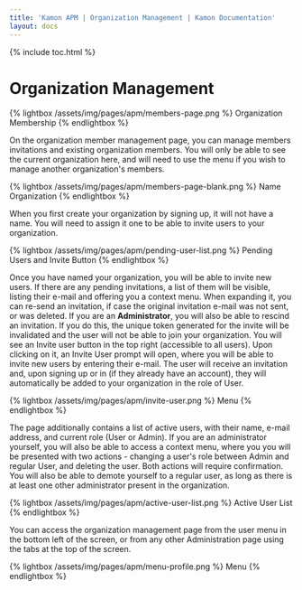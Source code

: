 ```yaml
---
title: 'Kamon APM | Organization Management | Kamon Documentation'
layout: docs
---
```


{% include toc.html %}

Organization Management
=======================

{% lightbox /assets/img/pages/apm/members-page.png %}
Organization Membership
{% endlightbox %}

On the organization member management page, you can manage members invitations and existing organization members. You will only be able to see the current organization here, and will need to use the menu if you wish to manage another organization's members.

{% lightbox /assets/img/pages/apm/members-page-blank.png %}
Name Organization
{% endlightbox %}

When you first create your organization by signing up, it will not have a name. You will need to assign it one to be able to invite users to your organization.

{% lightbox /assets/img/pages/apm/pending-user-list.png %}
Pending Users and Invite Button
{% endlightbox %}

Once you have named your organization, you will be able to invite new users. If there are any pending invitations, a list of them will be visible, listing their e-mail and offering you a context menu. When expanding it, you can re-send an invitation, if case the original invitation e-mail was not sent, or was deleted. If you are an **Administrator**, you will also be able to rescind an invitation. If you do this, the unique token generated for the invite will be invalidated and the user will not be able to join your organization. You will see an Invite user button in the top right (accessible to all users). Upon clicking on it, an Invite User prompt will open, where you will be able to invite new users by entering their e-mail. The user will receive an invitation and, upon signing up or in (if they already have an account), they will automatically be added to your organization in the role of User.

{% lightbox /assets/img/pages/apm/invite-user.png %}
Menu
{% endlightbox %}

The page additionally contains a list of active users, with their name, e-mail address, and current role (User or Admin). If you are an administrator yourself, you will also be able to access a context menu, where you you will be presented with two actions - changing a user's role between Admin and regular User, and deleting the user. Both actions will require confirmation. You will also be able to demote yourself to a regular user, as long as there is at least one other administrator present in the organization.

{% lightbox /assets/img/pages/apm/active-user-list.png %}
Active User List
{% endlightbox %}

You can access the organization management page from the user menu in the bottom left of the screen, or from any other Administration page using the tabs at the top of the screen.

{% lightbox /assets/img/pages/apm/menu-profile.png %}
Menu
{% endlightbox %}
